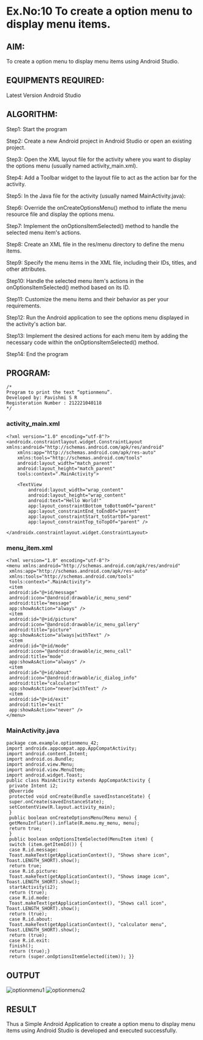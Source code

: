 # Ex.No:10 To create a option menu to display menu items.


## AIM:

To create a option menu to display menu items using Android Studio.

## EQUIPMENTS REQUIRED:

Latest Version Android Studio

## ALGORITHM:

Step1: Start the program

Step2: Create a new Android project in Android Studio or open an existing project.

Step3: Open the XML layout file for the activity where you want to display the options menu 
(usually named activity_main.xml).

Step4: Add a Toolbar widget to the layout file to act as the action bar for the activity.

Step5: In the Java file for the activity (usually named MainActivity.java):

Step6: Override the onCreateOptionsMenu() method to inflate the menu resource file and 
display the options menu.

Step7: Implement the onOptionsItemSelected() method to handle the selected menu item's 
actions.

Step8: Create an XML file in the res/menu directory to define the menu items.

Step9: Specify the menu items in the XML file, including their IDs, titles, and other 
attributes.

Step10: Handle the selected menu item's actions in the onOptionsItemSelected() method 
based on its ID.

Step11: Customize the menu items and their behavior as per your requirements.

Step12: Run the Android application to see the options menu displayed in the activity's action 
bar.

Step13: Implement the desired actions for each menu item by adding the necessary code 
within the onOptionsItemSelected() method.

Step14: End the program

## PROGRAM:
```
/*
Program to print the text “optionmenu”.
Developed by: Pavishmi S R
Registeration Number : 212221040118
*/
```

### activity_main.xml
```
<?xml version="1.0" encoding="utf-8"?>
<androidx.constraintlayout.widget.ConstraintLayout xmlns:android="http://schemas.android.com/apk/res/android"
    xmlns:app="http://schemas.android.com/apk/res-auto"
    xmlns:tools="http://schemas.android.com/tools"
    android:layout_width="match_parent"
    android:layout_height="match_parent"
    tools:context=".MainActivity">

    <TextView
        android:layout_width="wrap_content"
        android:layout_height="wrap_content"
        android:text="Hello World!"
        app:layout_constraintBottom_toBottomOf="parent"
        app:layout_constraintEnd_toEndOf="parent"
        app:layout_constraintStart_toStartOf="parent"
        app:layout_constraintTop_toTopOf="parent" />

</androidx.constraintlayout.widget.ConstraintLayout>
```
### menu_item.xml
```
<?xml version="1.0" encoding="utf-8"?>
<menu xmlns:android="http://schemas.android.com/apk/res/android"
 xmlns:app="http://schemas.android.com/apk/res-auto"
 xmlns:tools="http://schemas.android.com/tools"
 tools:context=".MainActivity">
 <item
 android:id="@+id/message"
 android:icon="@android:drawable/ic_menu_send"
 android:title="message"
 app:showAsAction="always" />
 <item
 android:id="@+id/picture"
 android:icon="@android:drawable/ic_menu_gallery"
 android:title="picture"
 app:showAsAction="always|withText" />
 <item
 android:id="@+id/mode"
 android:icon="@android:drawable/ic_menu_call"
 android:title="mode"
 app:showAsAction="always" />
 <item
 android:id="@+id/about"
 android:icon="@android:drawable/ic_dialog_info"
 android:title="calculator"
 app:showAsAction="never|withText" />
 <item
 android:id="@+id/exit"
 android:title="exit"
 app:showAsAction="never" />
</menu>
```
### MainActivity.java
```
package com.example.optionmenu_42;
import androidx.appcompat.app.AppCompatActivity;
import android.content.Intent;
import android.os.Bundle;
import android.view.Menu;
import android.view.MenuItem;
import android.widget.Toast;
public class MainActivity extends AppCompatActivity {
 private Intent i2;
 @Override
 protected void onCreate(Bundle savedInstanceState) {
 super.onCreate(savedInstanceState);
 setContentView(R.layout.activity_main);
 }
 public boolean onCreateOptionsMenu(Menu menu) {
 getMenuInflater().inflate(R.menu.my_menu, menu);
 return true;
 }
 public boolean onOptionsItemSelected(MenuItem item) {
 switch (item.getItemId()) {
 case R.id.message:
 Toast.makeText(getApplicationContext(), "Shows share icon", 
Toast.LENGTH_SHORT).show();
 return true;
 case R.id.picture:
 Toast.makeText(getApplicationContext(), "Shows image icon", 
Toast.LENGTH_SHORT).show();
 startActivity(i2);
 return (true);
 case R.id.mode:
 Toast.makeText(getApplicationContext(), "Shows call icon", 
Toast.LENGTH_SHORT).show();
 return (true);
 case R.id.about:
 Toast.makeText(getApplicationContext(), "calculator menu", 
Toast.LENGTH_SHORT).show();
 return (true);
 case R.id.exit:
 finish();
 return (true);}
 return (super.onOptionsItemSelected(item)); }}
```
## OUTPUT

![optionmenu1](https://github.com/Pavishmi/Mobile-Application-Development/assets/136091280/df884f10-4e73-48ed-86a9-29d21cb4d422)
![optionmenu2](https://github.com/Pavishmi/Mobile-Application-Development/assets/136091280/98865733-47ef-4239-8d53-913d3129e2e8)

## RESULT
Thus a Simple Android Application to create a option menu to display menu items using Android Studio is developed and executed successfully.


